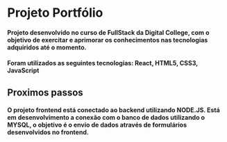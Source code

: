 # Projeto Portfólio
#### Projeto desenvolvido no curso de FullStack da Digital College, com o objetivo de exercitar e aprimorar os conhecimentos nas tecnologias adquiridos até o momento.
#### Foram utilizados as seguintes tecnologias: React, HTML5, CSS3, JavaScript
## Proximos passos
#### O projeto frontend está conectado ao backend utilizando NODE.JS. Está em desenvolvimento a conexão com o banco de dados utilizando o MYSQL, o objetivo é o envio de dados através de formulários desenvolvidos no frontend.
